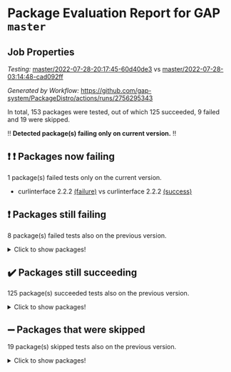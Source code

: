 # Package Evaluation Report for GAP `master`

## Job Properties

*Testing:* [master/2022-07-28-20:17:45-60d40de3](https://github.com/gap-system/PackageDistro/blob/data/reports/master/2022-07-28-20:17:45-60d40de3) vs [master/2022-07-28-03:14:48-cad092ff](https://github.com/gap-system/PackageDistro/blob/data/reports/master/2022-07-28-03:14:48-cad092ff)

*Generated by Workflow:* https://github.com/gap-system/PackageDistro/actions/runs/2756295343

In total, 153 packages were tested, out of which 125 succeeded, 9 failed and 19 were skipped.

:bangbang: **Detected package(s) failing only on current version.** :bangbang:

## :exclamation: :exclamation: Packages now failing

1 package(s) failed tests only on the current version.
- curlinterface 2.2.2 [(failure)](https://github.com/gap-system/PackageDistro/runs/7567594557?check_suite_focus=true) vs curlinterface 2.2.2 [(success)](https://github.com/gap-system/PackageDistro/runs/7552478384?check_suite_focus=true)

## :exclamation: Packages still failing

8 package(s) failed tests also on the previous version.
<details><summary>Click to show packages!</summary>

- francy 1.2.4 [(failure)](https://github.com/gap-system/PackageDistro/runs/7567596292?check_suite_focus=true)
- hap 1.46 [(failure)](https://github.com/gap-system/PackageDistro/runs/7567597636?check_suite_focus=true)
- packagemanager 1.2 [(failure)](https://github.com/gap-system/PackageDistro/runs/7567601178?check_suite_focus=true)
- qpa 1.33 [(failure)](https://github.com/gap-system/PackageDistro/runs/7567601781?check_suite_focus=true)
- rcwa 4.6.4 [(failure)](https://github.com/gap-system/PackageDistro/runs/7567602039?check_suite_focus=true)
- recog 1.3.2 [(failure)](https://github.com/gap-system/PackageDistro/runs/7567602283?check_suite_focus=true)
- semigroups 4.0.0 [(failure)](https://github.com/gap-system/PackageDistro/runs/7567602837?check_suite_focus=true)
- yangbaxter 0.10.0 [(failure)](https://github.com/gap-system/PackageDistro/runs/7567605980?check_suite_focus=true)
</details>

## :heavy_check_mark: Packages still succeeding

125 package(s) succeeded tests also on the previous version.
<details><summary>Click to show packages!</summary>

- ace 5.4 [(success)](https://github.com/gap-system/PackageDistro/runs/7567592240?check_suite_focus=true)
- aclib 1.3.2 [(success)](https://github.com/gap-system/PackageDistro/runs/7567592332?check_suite_focus=true)
- agt 0.2 [(success)](https://github.com/gap-system/PackageDistro/runs/7567592436?check_suite_focus=true)
- alnuth 3.2.1 [(success)](https://github.com/gap-system/PackageDistro/runs/7567592512?check_suite_focus=true)
- anupq 3.2.6 [(success)](https://github.com/gap-system/PackageDistro/runs/7567592606?check_suite_focus=true)
- atlasrep 2.1.2 [(success)](https://github.com/gap-system/PackageDistro/runs/7567592691?check_suite_focus=true)
- autodoc 2022.07.10 [(success)](https://github.com/gap-system/PackageDistro/runs/7567592787?check_suite_focus=true)
- automata 1.15 [(success)](https://github.com/gap-system/PackageDistro/runs/7567592885?check_suite_focus=true)
- automgrp 1.3.2 [(success)](https://github.com/gap-system/PackageDistro/runs/7567592986?check_suite_focus=true)
- autpgrp 1.10.2 [(success)](https://github.com/gap-system/PackageDistro/runs/7567593069?check_suite_focus=true)
- cap 2022.06-05 [(success)](https://github.com/gap-system/PackageDistro/runs/7567593158?check_suite_focus=true)
- caratinterface 2.3.3 [(success)](https://github.com/gap-system/PackageDistro/runs/7567593280?check_suite_focus=true)
- cddinterface 2020.06.24 [(success)](https://github.com/gap-system/PackageDistro/runs/7567593362?check_suite_focus=true)
- circle 1.6.5 [(success)](https://github.com/gap-system/PackageDistro/runs/7567593465?check_suite_focus=true)
- classicpres 1.22 [(success)](https://github.com/gap-system/PackageDistro/runs/7567593544?check_suite_focus=true)
- cohomolo 1.6.10 [(success)](https://github.com/gap-system/PackageDistro/runs/7567593644?check_suite_focus=true)
- congruence 1.2.4 [(success)](https://github.com/gap-system/PackageDistro/runs/7567593721?check_suite_focus=true)
- corelg 1.56 [(success)](https://github.com/gap-system/PackageDistro/runs/7567593851?check_suite_focus=true)
- crime 1.6 [(success)](https://github.com/gap-system/PackageDistro/runs/7567593939?check_suite_focus=true)
- crisp 1.4.5 [(success)](https://github.com/gap-system/PackageDistro/runs/7567594039?check_suite_focus=true)
- crypting 0.10 [(success)](https://github.com/gap-system/PackageDistro/runs/7567594126?check_suite_focus=true)
- cryst 4.1.24 [(success)](https://github.com/gap-system/PackageDistro/runs/7567594224?check_suite_focus=true)
- crystcat 1.1.9 [(success)](https://github.com/gap-system/PackageDistro/runs/7567594320?check_suite_focus=true)
- ctbllib 1.3.4 [(success)](https://github.com/gap-system/PackageDistro/runs/7567594404?check_suite_focus=true)
- cubefree 1.19 [(success)](https://github.com/gap-system/PackageDistro/runs/7567594485?check_suite_focus=true)
- cvec 2.7.5 [(success)](https://github.com/gap-system/PackageDistro/runs/7567594651?check_suite_focus=true)
- datastructures 0.2.7 [(success)](https://github.com/gap-system/PackageDistro/runs/7567594740?check_suite_focus=true)
- deepthought 1.0.5 [(success)](https://github.com/gap-system/PackageDistro/runs/7567594835?check_suite_focus=true)
- design 1.7 [(success)](https://github.com/gap-system/PackageDistro/runs/7567594918?check_suite_focus=true)
- difsets 2.3.1 [(success)](https://github.com/gap-system/PackageDistro/runs/7567594992?check_suite_focus=true)
- digraphs 1.5.3 [(success)](https://github.com/gap-system/PackageDistro/runs/7567595077?check_suite_focus=true)
- edim 1.3.5 [(success)](https://github.com/gap-system/PackageDistro/runs/7567595157?check_suite_focus=true)
- example 4.3.1 [(success)](https://github.com/gap-system/PackageDistro/runs/7567595306?check_suite_focus=true)
- factint 1.6.3 [(success)](https://github.com/gap-system/PackageDistro/runs/7567595392?check_suite_focus=true)
- ferret 1.0.8 [(success)](https://github.com/gap-system/PackageDistro/runs/7567595509?check_suite_focus=true)
- fga 1.4.0 [(success)](https://github.com/gap-system/PackageDistro/runs/7567595597?check_suite_focus=true)
- fining 1.5 [(success)](https://github.com/gap-system/PackageDistro/runs/7567595699?check_suite_focus=true)
- float 1.0.3 [(success)](https://github.com/gap-system/PackageDistro/runs/7567595804?check_suite_focus=true)
- format 1.4.3 [(success)](https://github.com/gap-system/PackageDistro/runs/7567595908?check_suite_focus=true)
- forms 1.2.8 [(success)](https://github.com/gap-system/PackageDistro/runs/7567596011?check_suite_focus=true)
- fplsa 1.2.5 [(success)](https://github.com/gap-system/PackageDistro/runs/7567596112?check_suite_focus=true)
- fr 2.4.8 [(success)](https://github.com/gap-system/PackageDistro/runs/7567596198?check_suite_focus=true)
- fwtree 1.3 [(success)](https://github.com/gap-system/PackageDistro/runs/7567596388?check_suite_focus=true)
- gbnp 1.0.5 [(success)](https://github.com/gap-system/PackageDistro/runs/7567596501?check_suite_focus=true)
- generalizedmorphismsforcap 2022.05-01 [(success)](https://github.com/gap-system/PackageDistro/runs/7567596591?check_suite_focus=true)
- genss 1.6.6 [(success)](https://github.com/gap-system/PackageDistro/runs/7567596699?check_suite_focus=true)
- gradedringforhomalg 2022.06-01 [(success)](https://github.com/gap-system/PackageDistro/runs/7567596778?check_suite_focus=true)
- grape 4.8.5 [(success)](https://github.com/gap-system/PackageDistro/runs/7567596844?check_suite_focus=true)
- groupoids 1.69 [(success)](https://github.com/gap-system/PackageDistro/runs/7567596960?check_suite_focus=true)
- grpconst 2.6.2 [(success)](https://github.com/gap-system/PackageDistro/runs/7567597165?check_suite_focus=true)
- guarana 0.96.3 [(success)](https://github.com/gap-system/PackageDistro/runs/7567597317?check_suite_focus=true)
- guava 3.16 [(success)](https://github.com/gap-system/PackageDistro/runs/7567597496?check_suite_focus=true)
- hapcryst 0.1.15 [(success)](https://github.com/gap-system/PackageDistro/runs/7567597760?check_suite_focus=true)
- hecke 1.5.3 [(success)](https://github.com/gap-system/PackageDistro/runs/7567597884?check_suite_focus=true)
- help 3.5 [(success)](https://github.com/gap-system/PackageDistro/runs/7567597988?check_suite_focus=true)
- idrel 2.44 [(success)](https://github.com/gap-system/PackageDistro/runs/7567598086?check_suite_focus=true)
- images 1.3.1 [(success)](https://github.com/gap-system/PackageDistro/runs/7567598196?check_suite_focus=true)
- intpic 0.3.0 [(success)](https://github.com/gap-system/PackageDistro/runs/7567598280?check_suite_focus=true)
- io 4.7.2 [(success)](https://github.com/gap-system/PackageDistro/runs/7567598375?check_suite_focus=true)
- irredsol 1.4.3 [(success)](https://github.com/gap-system/PackageDistro/runs/7567598473?check_suite_focus=true)
- json 2.1.0 [(success)](https://github.com/gap-system/PackageDistro/runs/7567598585?check_suite_focus=true)
- jupyterkernel 1.4.1 [(success)](https://github.com/gap-system/PackageDistro/runs/7567598692?check_suite_focus=true)
- jupyterviz 1.5.1 [(success)](https://github.com/gap-system/PackageDistro/runs/7567598798?check_suite_focus=true)
- kan 1.34 [(success)](https://github.com/gap-system/PackageDistro/runs/7567598901?check_suite_focus=true)
- kbmag 1.5.9 [(success)](https://github.com/gap-system/PackageDistro/runs/7567598988?check_suite_focus=true)
- laguna 3.9.5 [(success)](https://github.com/gap-system/PackageDistro/runs/7567599075?check_suite_focus=true)
- liealgdb 2.2.1 [(success)](https://github.com/gap-system/PackageDistro/runs/7567599176?check_suite_focus=true)
- liepring 2.6 [(success)](https://github.com/gap-system/PackageDistro/runs/7567599265?check_suite_focus=true)
- liering 2.4.2 [(success)](https://github.com/gap-system/PackageDistro/runs/7567599348?check_suite_focus=true)
- linearalgebraforcap 2022.06-03 [(success)](https://github.com/gap-system/PackageDistro/runs/7567599473?check_suite_focus=true)
- loops 3.4.1 [(success)](https://github.com/gap-system/PackageDistro/runs/7567599584?check_suite_focus=true)
- lpres 1.0.3 [(success)](https://github.com/gap-system/PackageDistro/runs/7567599705?check_suite_focus=true)
- majoranaalgebras 1.4 [(success)](https://github.com/gap-system/PackageDistro/runs/7567599831?check_suite_focus=true)
- mapclass 1.4.5 [(success)](https://github.com/gap-system/PackageDistro/runs/7567599948?check_suite_focus=true)
- matgrp 0.64 [(success)](https://github.com/gap-system/PackageDistro/runs/7567600051?check_suite_focus=true)
- modisom 2.5.2 [(success)](https://github.com/gap-system/PackageDistro/runs/7567600152?check_suite_focus=true)
- modulepresentationsforcap 2022.05-03 [(success)](https://github.com/gap-system/PackageDistro/runs/7567600246?check_suite_focus=true)
- monoidalcategories 2022.06-07 [(success)](https://github.com/gap-system/PackageDistro/runs/7567600360?check_suite_focus=true)
- nconvex 2020.11-04 [(success)](https://github.com/gap-system/PackageDistro/runs/7567600447?check_suite_focus=true)
- nilmat 1.4.1 [(success)](https://github.com/gap-system/PackageDistro/runs/7567600543?check_suite_focus=true)
- nock 1.5 [(success)](https://github.com/gap-system/PackageDistro/runs/7567600649?check_suite_focus=true)
- normalizinterface 1.3.3 [(success)](https://github.com/gap-system/PackageDistro/runs/7567600748?check_suite_focus=true)
- nq 2.5.8 [(success)](https://github.com/gap-system/PackageDistro/runs/7567600842?check_suite_focus=true)
- numericalsgps 1.3.1 [(success)](https://github.com/gap-system/PackageDistro/runs/7567600932?check_suite_focus=true)
- openmath 11.5.1 [(success)](https://github.com/gap-system/PackageDistro/runs/7567601021?check_suite_focus=true)
- orb 4.8.5 [(success)](https://github.com/gap-system/PackageDistro/runs/7567601094?check_suite_focus=true)
- patternclass 2.4.2 [(success)](https://github.com/gap-system/PackageDistro/runs/7567601259?check_suite_focus=true)
- permut 2.0.4 [(success)](https://github.com/gap-system/PackageDistro/runs/7567601342?check_suite_focus=true)
- polenta 1.3.10 [(success)](https://github.com/gap-system/PackageDistro/runs/7567601424?check_suite_focus=true)
- polymaking 0.8.6 [(success)](https://github.com/gap-system/PackageDistro/runs/7567601550?check_suite_focus=true)
- primgrp 3.4.2 [(success)](https://github.com/gap-system/PackageDistro/runs/7567601622?check_suite_focus=true)
- profiling 2.5.0 [(success)](https://github.com/gap-system/PackageDistro/runs/7567601710?check_suite_focus=true)
- quagroup 1.8.3 [(success)](https://github.com/gap-system/PackageDistro/runs/7567601862?check_suite_focus=true)
- radiroot 2.9 [(success)](https://github.com/gap-system/PackageDistro/runs/7567601951?check_suite_focus=true)
- rds 1.8 [(success)](https://github.com/gap-system/PackageDistro/runs/7567602150?check_suite_focus=true)
- repndecomp 1.2.1 [(success)](https://github.com/gap-system/PackageDistro/runs/7567602433?check_suite_focus=true)
- repsn 3.1.0 [(success)](https://github.com/gap-system/PackageDistro/runs/7567602535?check_suite_focus=true)
- resclasses 4.7.2 [(success)](https://github.com/gap-system/PackageDistro/runs/7567602635?check_suite_focus=true)
- scscp 2.3.1 [(success)](https://github.com/gap-system/PackageDistro/runs/7567602732?check_suite_focus=true)
- sglppow 2.2 [(success)](https://github.com/gap-system/PackageDistro/runs/7567602963?check_suite_focus=true)
- sgpviz 0.999.5 [(success)](https://github.com/gap-system/PackageDistro/runs/7567603081?check_suite_focus=true)
- simpcomp 2.1.14 [(success)](https://github.com/gap-system/PackageDistro/runs/7567603200?check_suite_focus=true)
- singular 2020.12.18 [(success)](https://github.com/gap-system/PackageDistro/runs/7567603304?check_suite_focus=true)
- sla 1.5.3 [(success)](https://github.com/gap-system/PackageDistro/runs/7567603423?check_suite_focus=true)
- smallgrp 1.5 [(success)](https://github.com/gap-system/PackageDistro/runs/7567603503?check_suite_focus=true)
- smallsemi 0.6.13 [(success)](https://github.com/gap-system/PackageDistro/runs/7567603602?check_suite_focus=true)
- sonata 2.9.4 [(success)](https://github.com/gap-system/PackageDistro/runs/7567603689?check_suite_focus=true)
- sophus 1.25 [(success)](https://github.com/gap-system/PackageDistro/runs/7567603790?check_suite_focus=true)
- spinsym 1.5.2 [(success)](https://github.com/gap-system/PackageDistro/runs/7567603899?check_suite_focus=true)
- symbcompcc 1.3.2 [(success)](https://github.com/gap-system/PackageDistro/runs/7567604021?check_suite_focus=true)
- thelma 1.3 [(success)](https://github.com/gap-system/PackageDistro/runs/7567604128?check_suite_focus=true)
- tomlib 1.2.9 [(success)](https://github.com/gap-system/PackageDistro/runs/7567604263?check_suite_focus=true)
- toric 1.9.5 [(success)](https://github.com/gap-system/PackageDistro/runs/7567604425?check_suite_focus=true)
- toricvarieties 2022.07.13 [(success)](https://github.com/gap-system/PackageDistro/runs/7567604575?check_suite_focus=true)
- transgrp 3.6.3 [(success)](https://github.com/gap-system/PackageDistro/runs/7567604715?check_suite_focus=true)
- ugaly 4.0.3 [(success)](https://github.com/gap-system/PackageDistro/runs/7567604912?check_suite_focus=true)
- unipot 1.5 [(success)](https://github.com/gap-system/PackageDistro/runs/7567605023?check_suite_focus=true)
- unitlib 4.1.0 [(success)](https://github.com/gap-system/PackageDistro/runs/7567605168?check_suite_focus=true)
- utils 0.74 [(success)](https://github.com/gap-system/PackageDistro/runs/7567605298?check_suite_focus=true)
- uuid 0.7 [(success)](https://github.com/gap-system/PackageDistro/runs/7567605427?check_suite_focus=true)
- walrus 0.9991 [(success)](https://github.com/gap-system/PackageDistro/runs/7567605538?check_suite_focus=true)
- wedderga 4.10.2 [(success)](https://github.com/gap-system/PackageDistro/runs/7567605644?check_suite_focus=true)
- xmod 2.88 [(success)](https://github.com/gap-system/PackageDistro/runs/7567605762?check_suite_focus=true)
- xmodalg 1.22 [(success)](https://github.com/gap-system/PackageDistro/runs/7567605878?check_suite_focus=true)
- zeromqinterface 0.13 [(success)](https://github.com/gap-system/PackageDistro/runs/7567606119?check_suite_focus=true)
</details>

## :heavy_minus_sign: Packages that were skipped

19 package(s) skipped tests also on the previous version.
<details><summary>Click to show packages!</summary>

- 4ti2interface 2022.03-01 [(skipped)](https://github.com/gap-system/PackageDistro/runs/7567424038?check_suite_focus=true)
- browse 1.8.14 [(skipped)](https://github.com/gap-system/PackageDistro/runs/7567424038?check_suite_focus=true)
- examplesforhomalg 2022.03-01 [(skipped)](https://github.com/gap-system/PackageDistro/runs/7567424038?check_suite_focus=true)
- gapdoc 1.6.5 [(skipped)](https://github.com/gap-system/PackageDistro/runs/7567424038?check_suite_focus=true)
- gauss 2022.03-01 [(skipped)](https://github.com/gap-system/PackageDistro/runs/7567424038?check_suite_focus=true)
- gaussforhomalg 2022.03-01 [(skipped)](https://github.com/gap-system/PackageDistro/runs/7567424038?check_suite_focus=true)
- gradedmodules 2022.03-01 [(skipped)](https://github.com/gap-system/PackageDistro/runs/7567424038?check_suite_focus=true)
- homalg 2022.03-01 [(skipped)](https://github.com/gap-system/PackageDistro/runs/7567424038?check_suite_focus=true)
- homalgtocas 2022.03-01 [(skipped)](https://github.com/gap-system/PackageDistro/runs/7567424038?check_suite_focus=true)
- io_forhomalg 2022.03-01 [(skipped)](https://github.com/gap-system/PackageDistro/runs/7567424038?check_suite_focus=true)
- itc 1.5.1 [(skipped)](https://github.com/gap-system/PackageDistro/runs/7567424038?check_suite_focus=true)
- localizeringforhomalg 2022.03-01 [(skipped)](https://github.com/gap-system/PackageDistro/runs/7567424038?check_suite_focus=true)
- matricesforhomalg 2022.06-01 [(skipped)](https://github.com/gap-system/PackageDistro/runs/7567424038?check_suite_focus=true)
- modules 2022.03-01 [(skipped)](https://github.com/gap-system/PackageDistro/runs/7567424038?check_suite_focus=true)
- polycyclic 2.16 [(skipped)](https://github.com/gap-system/PackageDistro/runs/7567424038?check_suite_focus=true)
- ringsforhomalg 2022.04-01 [(skipped)](https://github.com/gap-system/PackageDistro/runs/7567424038?check_suite_focus=true)
- sco 2022.03-01 [(skipped)](https://github.com/gap-system/PackageDistro/runs/7567424038?check_suite_focus=true)
- toolsforhomalg 2022.05-01 [(skipped)](https://github.com/gap-system/PackageDistro/runs/7567424038?check_suite_focus=true)
- xgap 4.31 [(skipped)](https://github.com/gap-system/PackageDistro/runs/7567424038?check_suite_focus=true)
</details>

